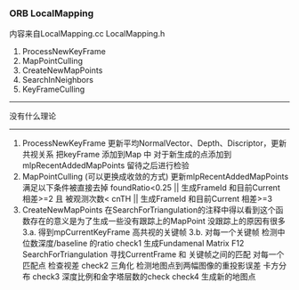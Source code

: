 <!--
 * @Author: Liu Weilong
 * @Date: 2021-01-28 15:08:16
 * @LastEditors: Liu Weilong 
 * @LastEditTime: 2021-01-28 16:26:57
 * @FilePath: /3rd-test-learning/31. orb_slam_related/doc/ORB_mapping.md
 * @Description: 
-->
### ORB LocalMapping
内容来自LocalMapping.cc LocalMapping.h
1. ProcessNewKeyFrame
2. MapPointCulling
3. CreateNewMapPoints
4. SearchInNeighbors
5. KeyFrameCulling
   
------
没有什么理论

------
1. ProcessNewKeyFrame
   更新平均NormalVector、Depth、Discriptor，更新共视关系
   把keyFrame 添加到Map 中
   对于新生成的点添加到mlpRecentAddedMapPoints 留待之后进行检验
2. MapPointCulling (可以更换成收敛的方式)
   更新mlpRecentAddedMapPoints 满足以下条件被直接去掉
   foundRatio<0.25 || 生成FrameId 和目前Current 相差>=2 且 被观测次数< cnTH || 生成FrameId 和目前Current 相差>=3
3. CreateNewMapPoints 在SearchForTriangulation的注释中得以看到这个函数存在的意义是为了生成一些没有跟踪上的MapPoint 没跟踪上的原因有很多
3.a. 得到mpCurrentKeyFrame 高共视的关键帧
3.b. 对每一个关键帧
     检测中位数深度/baseline 的ratio check1
     生成Fundamenal Matrix F12
     SearchForTriangulation 寻找CurrentFrame 和 关键帧之间的匹配
     对每一个匹配点
        检查视差 check2
        三角化
        检测地图点到两幅图像的重投影误差    卡方分布 check3
        深度比例和金字塔层数的check             check4
        生成新的地图点
        
   